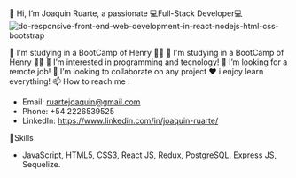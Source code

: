 👋 Hi, I’m Joaquin Ruarte, a passionate 💻Full-Stack Developer💻
![do-responsive-front-end-web-development-in-react-nodejs-html-css-bootstrap](https://user-images.githubusercontent.com/93412370/160053548-62051293-8b54-4d13-b349-393a4acbdea5.png)

🚀 I'm studying in a BootCamp of Henry 👨‍🎓
🚀 I'm studying in a BootCamp of Henry 👨‍🎓
👀 I’m interested in programming and tecnology!
💌 I’m looking for a remote job!
🙌 I’m looking to collaborate on any project
❤️ i enjoy learn everything!
📫 How to reach me :
- Email: ruartejoaquin@gmail.com
- Phone: +54 2226539525
- LinkedIn: https://www.linkedin.com/in/joaquin-ruarte/


🚀Skills 
- JavaScript, HTML5, CSS3, React JS, Redux, PostgreSQL, Express JS, Sequelize. 


    
